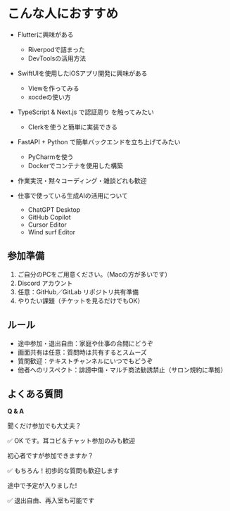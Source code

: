 # こんな人におすすめ
- Flutterに興味がある
    - Riverpodで詰まった
    - DevToolsの活用方法
- SwiftUIを使用したiOSアプリ開発に興味がある
    - Viewを作ってみる
    - xocdeの使い方
- TypeScript & Next.js で認証周り を触ってみたい
    - Clerkを使うと簡単に実装できる
- FastAPI + Python で簡単バックエンドを立ち上げてみたい
    - PyCharmを使う
    - Dockerでコンテナを使用した構築
- 作業実況・黙々コーディング・雑談どれも歓迎

- 仕事で使っている生成AIの活用について
    - ChatGPT Desktop
    - GitHub Copilot
    - Cursor Editor
    - Wind surf Editor

## 参加準備

1. ご自分のPCをご用意ください。（Macの方が多いです）
2. Discord アカウント
3. 任意：GitHub／GitLab リポジトリ共有準備
4. やりたい課題（チケットを見るだけでもOK）

## ルール

- 途中参加・退出自由：家庭や仕事の合間にどうぞ
- 画面共有は任意：質問時は共有するとスムーズ
- 質問歓迎：テキストチャンネルにいつでもどうぞ
- 他者へのリスペクト：誹謗中傷・マルチ商法勧誘禁止（サロン規約に準拠）

## よくある質問

**Q & A**

聞くだけ参加でも大丈夫？ 

✅ OK です。耳コピ＆チャット参加のみも歓迎

初心者ですが参加できますか？

✅ もちろん！初歩的な質問も歓迎します

途中で予定が入りました!

✅  退出自由、再入室も可能です
